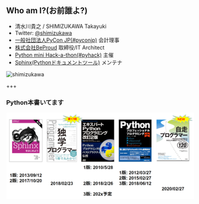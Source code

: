 ## Who am I?(お前誰よ?)

* 清水川貴之 / SHIMIZUKAWA Takayuki
* Twitter: [@shimizukawa](https://twitter.com/shimizukawa)
* [一般社団法人PyCon JP(#pyconjp)](https://www.pycon.jp/) 会計理事
* [株式会社BeProud](https://www.beproud.jp/) 取締役/IT Architect
* [Python mini Hack-a-thon(#pyhack)](https://pyhack.connpass.com/) 主催
* [Sphinx(Pythonドキュメントツール)](https://sphinx-doc.org/) メンテナ

![shimizukawa](assets/images/shimizukawa.jpg)

+++

### Python本書いてます

![書影](assets/images/shimizukawa-books-2020.png)

